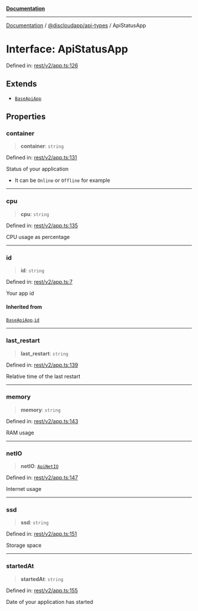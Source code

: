 [**Documentation**](../../../README.md)

***

[Documentation](../../../packages.md) / [@discloudapp/api-types](../README.md) / ApiStatusApp

# Interface: ApiStatusApp

Defined in: [rest/v2/app.ts:126](https://github.com/discloud/discloud.app/blob/5b4e3fe9c701f0b4f5ffa4246f463403d1e47fa1/packages/api-types/rest/v2/app.ts#L126)

## Extends

- [`BaseApiApp`](BaseApiApp.md)

## Properties

### container

> **container**: `string`

Defined in: [rest/v2/app.ts:131](https://github.com/discloud/discloud.app/blob/5b4e3fe9c701f0b4f5ffa4246f463403d1e47fa1/packages/api-types/rest/v2/app.ts#L131)

Status of your application
- It can be `Online` or `Offline` for example

***

### cpu

> **cpu**: `string`

Defined in: [rest/v2/app.ts:135](https://github.com/discloud/discloud.app/blob/5b4e3fe9c701f0b4f5ffa4246f463403d1e47fa1/packages/api-types/rest/v2/app.ts#L135)

CPU usage as percentage

***

### id

> **id**: `string`

Defined in: [rest/v2/app.ts:7](https://github.com/discloud/discloud.app/blob/5b4e3fe9c701f0b4f5ffa4246f463403d1e47fa1/packages/api-types/rest/v2/app.ts#L7)

Your app id

#### Inherited from

[`BaseApiApp`](BaseApiApp.md).[`id`](BaseApiApp.md#id)

***

### last\_restart

> **last\_restart**: `string`

Defined in: [rest/v2/app.ts:139](https://github.com/discloud/discloud.app/blob/5b4e3fe9c701f0b4f5ffa4246f463403d1e47fa1/packages/api-types/rest/v2/app.ts#L139)

Relative time of the last restart

***

### memory

> **memory**: `string`

Defined in: [rest/v2/app.ts:143](https://github.com/discloud/discloud.app/blob/5b4e3fe9c701f0b4f5ffa4246f463403d1e47fa1/packages/api-types/rest/v2/app.ts#L143)

RAM usage

***

### netIO

> **netIO**: [`ApiNetIO`](ApiNetIO.md)

Defined in: [rest/v2/app.ts:147](https://github.com/discloud/discloud.app/blob/5b4e3fe9c701f0b4f5ffa4246f463403d1e47fa1/packages/api-types/rest/v2/app.ts#L147)

Internet usage

***

### ssd

> **ssd**: `string`

Defined in: [rest/v2/app.ts:151](https://github.com/discloud/discloud.app/blob/5b4e3fe9c701f0b4f5ffa4246f463403d1e47fa1/packages/api-types/rest/v2/app.ts#L151)

Storage space

***

### startedAt

> **startedAt**: `string`

Defined in: [rest/v2/app.ts:155](https://github.com/discloud/discloud.app/blob/5b4e3fe9c701f0b4f5ffa4246f463403d1e47fa1/packages/api-types/rest/v2/app.ts#L155)

Date of your application has started
